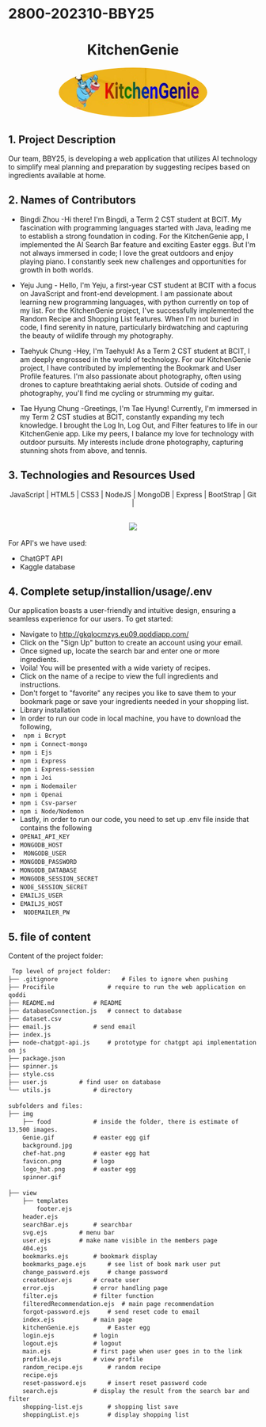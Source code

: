# 2800-202310-BBY25

<div align="center">

# KitchenGenie

<img src="/img/KitchenGenie.jpg" alt="Kitchen Genie Logo" style="border-radius: 50%;" width="300" height="100">

</div>


## 1. Project Description
Our team, BBY25, is developing a web application that utilizes AI technology to simplify meal planning and preparation by suggesting recipes based on ingredients available at home.

## 2. Names of Contributors

* Bingdi Zhou -Hi there! I'm Bingdi, a Term 2 CST student at BCIT. My fascination with programming languages started with Java, leading me to establish a strong foundation in coding. For the KitchenGenie app, I implemented the AI Search Bar feature and exciting Easter eggs. But I'm not always immersed in code; I love the great outdoors and enjoy playing piano. I constantly seek new challenges and opportunities for growth in both worlds.

* Yeju Jung - Hello, I'm Yeju, a first-year CST student at BCIT with a focus on JavaScript and front-end development. I am passionate about       learning new programming languages, with python currently on top of my list. For the KitchenGenie project, I've successfully implemented the Random Recipe and Shopping List features. When I'm not buried in code, I find serenity in nature, particularly birdwatching and capturing the beauty of wildlife through my photography.

* Taehyuk Chung -Hey, I'm Taehyuk! As a Term 2 CST student at BCIT, I am deeply engrossed in the world of technology. For our KitchenGenie project, I have contributed by implementing the Bookmark and User Profile features. I'm also passionate about photography, often using drones to capture breathtaking aerial shots. Outside of coding and photography, you'll find me cycling or strumming my guitar.

* Tae Hyung Chung -Greetings, I'm Tae Hyung! Currently, I'm immersed in my Term 2 CST studies at BCIT, constantly expanding my tech knowledge. I brought the Log In, Log Out, and Filter features to life in our KitchenGenie app. Like my peers, I balance my love for technology with outdoor pursuits. My interests include drone photography, capturing stunning shots from above, and tennis.
	
## 3. Technologies and Resources Used

<p align="center" > 
JavaScript | HTML5 | CSS3 | NodeJS | MongoDB | Express | BootStrap | Git | 
<br>
<br>
<p align="center">
  <a href="https://skillicons.dev">
    <img src="https://skillicons.dev/icons?i=javascript,html,css,nodejs,mongodb,express,bootstrap,git " />
  </a>
</p>
</p>

For API's we have used:
* ChatGPT API
* Kaggle database

## 4. Complete setup/installion/usage/.env
Our application boasts a user-friendly and intuitive design, ensuring a seamless experience for our users. To get started: 

* Navigate to http://gkqlocmzys.eu09.qoddiapp.com/
* Click on the "Sign Up" button to create an account using your email.
* Once signed up, locate the search bar and enter one or more ingredients.
* Voila! You will be presented with a wide variety of recipes.
* Click on the name of a recipe to view the full ingredients and instructions.
* Don't forget to "favorite" any recipes you like to save them to your bookmark page or save your ingredients needed in your shopping list.
* Library installation
* In order to run our code in local machine, you have to download the following,
* ``` npm i Bcrypt```
* ``` npm i Connect-mongo ```
* ``` npm i Ejs ```
* ``` npm i Express ```
* ``` npm i Express-session ```
* ``` npm i Joi ```
* ``` npm i Nodemailer ```
* ``` npm i Openai ```
* ``` npm i Csv-parser ```
* ``` npm i Node/Nodemon ```
* Lastly, in order to run our code, you need to set up .env file inside that contains the following
* ``` OPENAI_API_KEY ```
* ``` MONGODB_HOST ```
* ``` MONGODB_USER```
* ``` MONGODB_PASSWORD ```
* ``` MONGODB_DATABASE ```
* ``` MONGODB_SESSION_SECRET ```
* ``` NODE_SESSION_SECRET ```
* ``` EMAILJS_USER ``` 
* ``` EMAILJS_HOST ```
* ``` NODEMAILER_PW```

## 5. file of content
Content of the project folder:

```
 Top level of project folder:               
├── .gitignore                  # Files to ignore when pushing
├── Procifile		        # require to run the web application on qoddi
├── README.md			# README			
├── databaseConnection.js	# connect to database
├── dataset.csv			
├── email.js			# send email
├── index.js	
├── node-chatgpt-api.js		# prototype for chatgpt api implementation on js
├── package.json
├── spinner.js
├── style.css
├── user.js			# find user on database
└── utils.js			# directory 

subfolders and files:
├── img
    ├── food			# inside the folder, there is estimate of 13,500 images. 
    Genie.gif			# easter egg gif
    background.jpg		
    chef-hat.png		# easter egg hat
    favicon.png			# logo
    logo_hat.png		# easter egg 
    spinner.gif			
    
├── view
    ├── templates
    	footer.ejs		
	header.ejs	
	searchBar.ejs		# searchbar 
	svg.ejs			# menu bar 
	user.ejs 		# make name visible in the members page
    404.ejs
    bookmarks.ejs		# bookmark display
    bookmarks_page.ejs		# see list of book mark user put
    change_password.ejs		# change password	
    createUser.ejs		# create user
    error.ejs			# error handling page
    filter.ejs			# filter function
    filteredRecommendation.ejs  # main page recommendation
    forgot-password.ejs		# send reset code to email
    index.ejs			# main page
    kitchenGenie.ejs		# Easter egg
    login.ejs			# login	
    logout.ejs			# logout
    main.ejs			# first page when user goes in to the link
    profile.ejs			# view profile
    random_recipe.ejs		# random recipe
    recipe.ejs			
    reset-password.ejs		# insert reset password code
    search.ejs			# display the result from the search bar and filter
    shopping-list.ejs		# shopping list save
    shoppingList.ejs		# display shopping list
```
    
    
    


